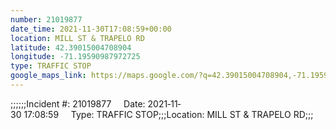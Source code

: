 ```yaml
---
number: 21019877
date_time: 2021-11-30T17:08:59+00:00
location: MILL ST & TRAPELO RD
latitude: 42.39015004708904
longitude: -71.19590987972725
type: TRAFFIC STOP
google_maps_link: https://maps.google.com/?q=42.39015004708904,-71.19590987972725
---
```


;;;;;;Incident #: 21019877     Date: 2021‐11‐30 17:08:59     Type: TRAFFIC STOP;;;Location: MILL ST & TRAPELO RD;;;
